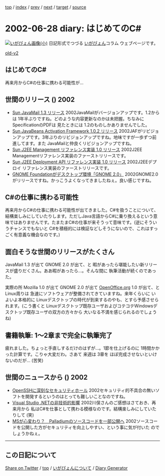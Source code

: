[top](https://igapyon.github.io/diary/) 
 / [index](https://igapyon.github.io/diary/2002/index.html) 
 / [prev](https://igapyon.github.io/diary/2002/ig020627.html) 
 / [next](https://igapyon.github.io/diary/2002/ig020629.html) 
 / [target](https://igapyon.github.io/diary/2002/ig020628.html) 
 / [source](https://github.com/igapyon/diary/blob/gh-pages/2002/ig020628.html.src.md) 

2002-06-28 diary: はじめてのC#
=====================================================================================================
[![いがぴょん画像(小)](https://igapyon.github.io/diary/images/iga200306s.jpg "いがぴょん")](https://igapyon.github.io/diary/memo/memoigapyon.html) 日記形式でつづる [いがぴょん](https://igapyon.github.io/diary/memo/memoigapyon.html)コラム ウェブページです。

[old-v2](ig020628-orig.html)

## はじめてのC#

再来月からC#の仕事に携わる可能性が…


## 世間のリリース () 2002

* [Sun JavaMail 1.3 リリース](http://java.sun.com/products/javamail/)  2002JavaMailがバージョンアップです。1.2からは 1年半ぶりですね。どのような内容更新なのかは未把握。ちなみにSpecificationのPDFは 見たときには 1.2のものしかありませんでした。
* [Sun JavaBeans Activation Framework 1.0.2 リリース](http://java.sun.com/products/javabeans/glasgow/jaf.html)  2002JAFがリビジョンアップです。3年ぶりのリビジョンアップですね。地味ですが一歩ずつ前進してます。また JavaMailと仲良くリビジョンアップですね。
* [Sun J2EE Management リファレンス実装 1.0 リリース](http://java.sun.com/j2ee/tools/management/)  2002J2EE Managementリファレンス実装のファーストリリースです。
* [Sun J2EE Deployment API リファレンス実装 1.0 リリース](http://java.sun.com/j2ee/tools/deployment/)  2002J2EEデプロイ リファレンス実装のファーストリリースです。
* [GNOME Foundationがデスクトップ環境「GNOME 2.0」](http://biztech.nikkeibp.co.jp/wcs/show/leaf?CID=onair/biztech/comp/193223)  2002GNOME2.0がリリースですね。かっこうよくなってきましたねぇ。良い感じですね。

## C#の仕事に携わる可能性

再来月からC#の仕事に携わる可能性が出てきました。C#を扱うことについて、結構楽しみにしていたりします。ただしJava言語からC#に乗り換えるという意味ではありませんです。たまたまC#の仕事が来そうって意味です。(逆にそういうチャンスでもないと C#を積極的には検証などしそうにないので、これはすっごく有意義な機会なのです。)

## 面白そうな世間のリリースがたくさん

JavaMail 1.3 が出て GNOME 2.0 が出て、と 暇があったら堪能したい新リリースが盛りだくさん。ああ暇があったら…。そんな間に 執筆活動が続くのであった。

実際の所 Mozilla 1.0 が出て GNOME 2.0 が出て [OpenOffice.org](http://ja.openoffice.org/) 1.0 が出て、と
Linux周りは 急速にソフトウェアが整備されてきていますね。来年くらいに いよいよ本格的に Linuxデスクトップの時代が到来するのやも、とすら予感させられます。(こう書くと
Linuxデスクトップ既存ユーザおよびコテコテWindowsデスクトップ既存ユーザの双方の方々から 大いなる不満を感じられるのでしょうね)

## 書籍執筆: 1～2章まで完全に執筆完了

疲れました。ちょっと手直しするだけのはずが…。1節を仕上げるのに 1時間かかった計算です。こりゃ大変だわ。さあて 来週は 3章を ほぼ完成させないといけないのだが… (苦笑)

## 世間のニュースから () 2002

* [OpenSSHに深刻なセキュリティホール](http://www.zdnet.co.jp/news/0206/28/nebt_01.html)  2002セキュリティ的不具合の無いソフトを開発するというのはとっても難しいことなのですね。
* [Visual Studio .NETの非技術的影響](http://www.atmarkit.co.jp/fdotnet/opinion/kawamata/2002_06.html)  2002川俣さんのご感想はさておき、再来月から 私はC#を仕事として携わる模様なのです。結構楽しみにしていたりして (笑)
* [MSが心変わり？　Palladiumのソースコードを一部公開へ](http://www.zdnet.co.jp/news/0206/26/ne00_code.html)  2002ソースコードを公開した方がセキュリティを向上しやすい、という事に気が付いた のでしょうかねぇ。

----------------------------------------------------------------------------------------------------

## この日記について

[Share on Twitter](https://twitter.com/intent/tweet?hashtags=igapyon%2Cdiary%2C%E3%81%84%E3%81%8C%E3%81%B4%E3%82%87%E3%82%93&text=%E3%81%AF%E3%81%98%E3%82%81%E3%81%A6%E3%81%AEC%23&url=https%3A%2F%2Figapyon.github.io%2Fdiary%2F2002%2Fig020628.html) / [top](../index.html/) / [いがぴょんについて](https://igapyon.github.io/diary/memo/memoigapyon.html) / [Diary Generator](https://github.com/igapyon/igapyonv3)
